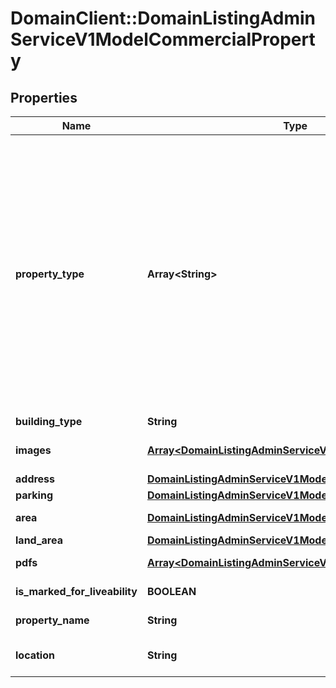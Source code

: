 # DomainClient::DomainListingAdminServiceV1ModelCommercialProperty

## Properties
Name | Type | Description | Notes
------------ | ------------- | ------------- | -------------
**property_type** | **Array&lt;String&gt;** | Commercial property types [&#39;aquaculture&#39;, &#39;dairyFarming&#39;, &#39;developmentLand&#39;, &#39;fishingForestry&#39;, &#39;hotelLeisure&#39;, &#39;industrialWarehouse&#39;, &#39;irrigationServices&#39;, &#39;livestock&#39;, &#39;internationalCommercial&#39;, &#39;medicalConsulting&#39;, &#39;offices&#39;, &#39;parkingCarSpace&#39;, &#39;retail&#39;, &#39;ruralCommercialFarming&#39;, &#39;showroomsBulkyGoods&#39;, &#39;servicedOffices&#39;, &#39;other&#39;, &#39;cropping&#39;, &#39;viticulture&#39;, &#39;mixedFarming&#39;, &#39;grazing&#39;, &#39;horticulture&#39;, &#39;equine&#39;, &#39;farmlet&#39;, &#39;orchard&#39;, &#39;ruralLifestyle&#39;]. | [optional] 
**building_type** | **String** | Building Type | [optional] 
**images** | [**Array&lt;DomainListingAdminServiceV1ModelPropertyMedia&gt;**](DomainListingAdminServiceV1ModelPropertyMedia.md) | List of image files, photos or floor plans related to the listing | [optional] 
**address** | [**DomainListingAdminServiceV1ModelAddress**](DomainListingAdminServiceV1ModelAddress.md) | Address Details | [optional] 
**parking** | [**DomainListingAdminServiceV1ModelParking**](DomainListingAdminServiceV1ModelParking.md) | Parking Details | [optional] 
**area** | [**DomainListingAdminServiceV1ModelArea**](DomainListingAdminServiceV1ModelArea.md) | Building area in square metres | [optional] 
**land_area** | [**DomainListingAdminServiceV1ModelLandArea**](DomainListingAdminServiceV1ModelLandArea.md) | Land Area | [optional] 
**pdfs** | [**Array&lt;DomainListingAdminServiceV1ModelPropertyPdf&gt;**](DomainListingAdminServiceV1ModelPropertyPdf.md) | List of PDF files related to the listing | [optional] 
**is_marked_for_liveability** | **BOOLEAN** | Is the property liveability compliant | [optional] 
**property_name** | **String** | Name of the property up to 70 characters | [optional] 
**location** | **String** | Short location information up to 30 character, e.g.: Greenhills Beach | [optional] 


